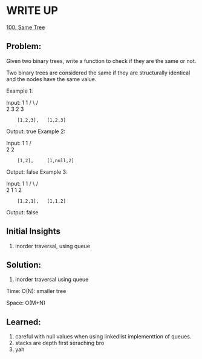 #  WRITE UP
[100. Same Tree](https://leetcode.com/problems/same-tree/)<br/>

## Problem: 
Given two binary trees, write a function to check if they are the same or not.

Two binary trees are considered the same if they are structurally identical and the nodes have the same value.

Example 1:

Input:     1         1
          / \       / \
         2   3     2   3

        [1,2,3],   [1,2,3]

Output: true
Example 2:

Input:     1         1
          /           \
         2             2

        [1,2],     [1,null,2]

Output: false
Example 3:

Input:     1         1
          / \       / \
         2   1     1   2

        [1,2,1],   [1,1,2]

Output: false

## Initial Insights
1. inorder traversal, using queue

## Solution:
1. inorder traversal using queue

Time: O(N): smaller tree

Space: O(M+N)


## Learned:
1. careful with null values when using linkedlist implementtion of queues.
2. stacks are depth first seraching bro
3. yah